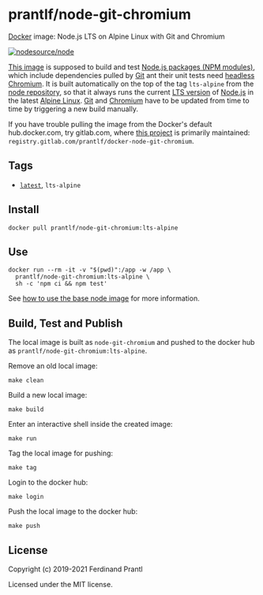 # prantlf/node-git-chromium

[Docker] image: Node.js LTS on Alpine Linux with Git and Chromium

[![nodesource/node](http://dockeri.co/image/prantlf/node-git-chromium)](https://hub.docker.com/repository/docker/prantlf/node-git-chromium/)

[This image] is supposed to build and test [Node.js packages (NPM modules)], which include dependencies pulled by [Git] ant their unit tests need [headless Chromium]. It is built automatically on the top of the tag `lts-alpine` from the [node repository], so that it always runs the current [LTS version] of [Node.js] in the latest [Alpine Linux]. [Git] and [Chromium] have to be updated from time to time by triggering a new build manually.

If you have trouble pulling the image from the Docker's default hub.docker.com, try gitlab.com, where [this project] is primarily maintained: `registry.gitlab.com/prantlf/docker-node-git-chromium`.

## Tags

- [`latest`], `lts-alpine`

## Install

```
docker pull prantlf/node-git-chromium:lts-alpine
```

## Use

```
docker run --rm -it -v "$(pwd)":/app -w /app \
  prantlf/node-git-chromium:lts-alpine \
  sh -c 'npm ci && npm test'
```

See [how to use the base node image] for more information.

## Build, Test and Publish

The local image is built as `node-git-chromium` and pushed to the docker hub as `prantlf/node-git-chromium:lts-alpine`.

Remove an old local image:

    make clean

Build a new local image:

    make build

Enter an interactive shell inside the created image:

    make run

Tag the local image for pushing:

    make tag

Login to the docker hub:

    make login

Push the local image to the docker hub:

    make push

## License

Copyright (c) 2019-2021 Ferdinand Prantl

Licensed under the MIT license.

[Docker]: https://www.docker.com/
[This image]: https://hub.docker.com/repository/docker/prantlf/node-git-chromium
[this project]: https://gitlab.com/prantlf/docker-node-git-chromium#prantlfnode-git-chromium
[`latest`]: https://hub.docker.com/repository/docker/prantlf/node-git-chromium/tags
[Node.js packages (NPM modules)]: https://docs.npmjs.com/about-packages-and-modules
[Git]: https://git-scm.com/
[headless Chromium]: https://chromium.googlesource.com/chromium/src/+/lkgr/headless/README.md
[Chromium]: https://www.chromium.org/
[node repository]: https://hub.docker.com/_/node
[LTS version]: https://nodejs.org/en/about/releases/
[Node.js]: https://nodejs.org/
[Alpine Linux]: https://alpinelinux.org/
[how to use the base node image]: https://github.com/nodejs/docker-node/blob/master/README.md#how-to-use-this-image
